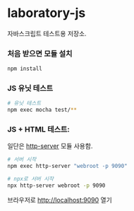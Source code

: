 # laboratory-js

자바스크립트 테스트용 저장소.

### 처음 받으면 모듈 설치

```bash
npm install
```

### JS 유닛 테스트

```bash
# 유닛 테스트
npm exec mocha test/**
```

### JS + HTML 테스트:

일단은 [http-server](https://github.com/http-party/http-server) 모듈 사용함.

```bash
# 서버 시작
npm exec http-server "webroot -p 9090"

# npx로 서버 시작
npx http-server webroot -p 9090
```

브라우저로 [http://localhost:9090](http://localhost:9090) 열기
